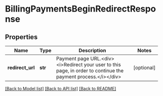 # BillingPaymentsBeginRedirectResponse

## Properties
Name | Type | Description | Notes
------------ | ------------- | ------------- | -------------
**redirect_url** | **str** | Payment page URL.&lt;div&gt;&lt;i&gt;Redirect your user to this page, in order to continue the payment process.&lt;/i&gt;&lt;/div&gt; | [optional] 

[[Back to Model list]](../README.md#documentation-for-models) [[Back to API list]](../README.md#documentation-for-api-endpoints) [[Back to README]](../README.md)

